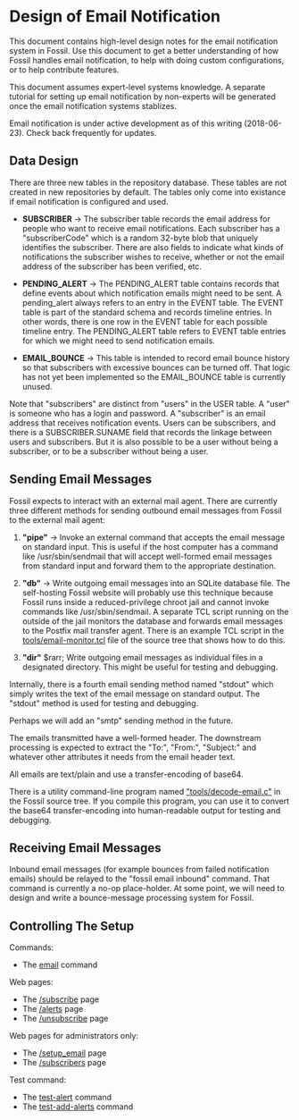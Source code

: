 Design of Email Notification
============================

This document contains high-level design notes for the email
notification system in Fossil.  Use this document to get a better
understanding of how Fossil handles email notification, to help
with doing custom configurations, or to help contribute features.

This document assumes expert-level systems knowledge.  A separate
tutorial for setting up email notification by non-experts will be
generated once the email notification systems stablizes.

Email notification is under active development as of this writing
(2018-06-23).  Check back frequently for updates.

Data Design
-----------

There are three new tables in the repository database.  These tables
are not created in new repositories by default.  The tables only
come into existance if email notification is configured and used.


  *  <b>SUBSCRIBER</b> &rarr;
     The subscriber table records the email address for people who
     want to receive email notifications.  Each subscriber has a
     "subscriberCode" which is a random 32-byte blob that uniquely
     identifies the subscriber.  There are also fields to indicate
     what kinds of notifications the subscriber wishes to receive,
     whether or not the email address of the subscriber has been
     verified, etc.

  *  <b>PENDING\_ALERT</b> &rarr;
     The PENDING\_ALERT table contains records that define events
     about which notification emails might need to be sent.
     A pending\_alert always refers to an entry in the
     EVENT table.  The EVENT table is part of the standard schema
     and records timeline entries.  In other words, there is one
     row in the EVENT table for each possible timeline entry.  The
     PENDING\_ALERT table refers to EVENT table entries for which
     we might need to send notification emails.

  *  <b>EMAIL\_BOUNCE</b> &rarr;
     This table is intended to record email bounce history so that
     subscribers with excessive bounces can be turned off.  That
     logic has not yet been implemented so the EMAIL\_BOUNCE table
     is currently unused.

Note that "subscribers" are distinct from "users" in the USER table.
A "user" is someone who has a login and password.  A "subscriber" is
an email address that receives notification events.  Users can be
subscribers, and there is a SUBSCRIBER.SUNAME field that records
the linkage between users and subscribers.  But it is also possible
to be a user without being a subscriber, or to be a subscriber without
being a user.

Sending Email Messages
----------------------

Fossil expects to interact with an external mail agent.
There are currently three different methods for sending outbound
email messages from Fossil to the external mail agent:

  1.  <b>"pipe"</b> &rarr; Invoke an external command that accepts
      the email message on standard input.  This is useful if the
      host computer has a command like /usr/sbin/sendmail that will
      accept well-formed email messages from standard input and forward
      them to the appropriate destination.

  2.  <b>"db"</b> &rarr; Write outgoing email messages into an
      SQLite database file.  The self-hosting Fossil website will
      probably use this technique because Fossil runs inside a
      reduced-privilege chroot jail and cannot invoke commands
      like /usr/sbin/sendmail.  A separate TCL script running on
      the outside of the jail monitors the database and forwards
      email messages to the Postfix mail transfer agent.  There is
      an example TCL script in the
      [tools/email-monitor.tcl](/file/tools/email-monitor.tcl) file
      of the source tree that shows how to do this.

  3.  <b>"dir"</b> $rarr; Write outgoing email messages as individual
      files in a designated directory.  This might be useful for
      testing and debugging.

Internally, there is a fourth email sending method named "stdout"
which simply writes the text of the email message on standard output.
The "stdout" method is used for testing and debugging.

Perhaps we will add an "smtp" sending method in the future.

The emails transmitted have a well-formed header.  The downstream
processing is expected to extract the "To:", "From:", "Subject:" and
whatever other attributes it needs from the email header text.

All emails are text/plain and use a transfer-encoding of base64.

There is a utility command-line program named 
["tools/decode-email.c"](/file/tools/decode-email.c) in
the Fossil source tree.  If you compile this program, you can use it
to convert the base64 transfer-encoding into human-readable output for
testing and debugging.

Receiving Email Messages
------------------------

Inbound email messages (for example bounces from failed notification
emails) should be relayed to the "fossil email inbound" command.  That
command is currently a no-op place-holder.  At some point, we will need
to design and write a bounce-message processing system for Fossil.

Controlling The Setup
---------------------

Commands:

   *  The [email](/help?cmd=email) command

Web pages:

   *  The [/subscribe](/help?cmd=/subscribe) page
   *  The [/alerts](/help?cmd=/alerts) page
   *  The [/unsubscribe](/help?cmd=/unsubscribe) page

Web pages for administrators only:

   *  The [/setup_email](/help?cmd=/setup_email) page
   *  The [/subscribers](/help?cmd=/subscribers) page

Test command:

   *  The [test-alert](/help?cmd=test-alert) command
   *  The [test-add-alerts](/help?cmd=test-add-alerts) command
